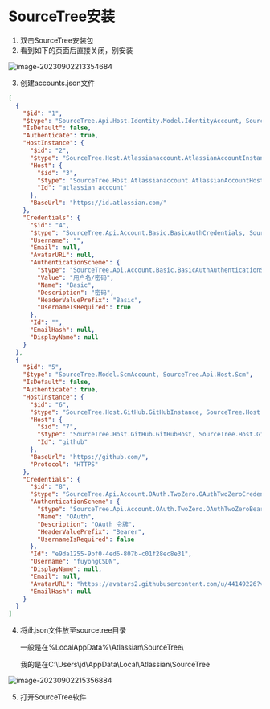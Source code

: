 # SourceTree安装

1. 双击SourceTree安装包
2. 看到如下的页面后直接关闭，别安装

![image-20230902213354684](https://picture-typora-zhangjingqi.oss-cn-beijing.aliyuncs.com/image-20230902213354684.png)

3. 创建accounts.json文件

```json
[
  {
    "$id": "1",
    "$type": "SourceTree.Api.Host.Identity.Model.IdentityAccount, SourceTree.Api.Host.Identity",
    "IsDefault": false,
    "Authenticate": true,
    "HostInstance": {
      "$id": "2",
      "$type": "SourceTree.Host.Atlassianaccount.AtlassianAccountInstance, SourceTree.Host.AtlassianAccount",
      "Host": {
        "$id": "3",
        "$type": "SourceTree.Host.Atlassianaccount.AtlassianAccountHost, SourceTree.Host.AtlassianAccount",
        "Id": "atlassian account"
      },
      "BaseUrl": "https://id.atlassian.com/"
    },
    "Credentials": {
      "$id": "4",
      "$type": "SourceTree.Api.Account.Basic.BasicAuthCredentials, SourceTree.Api.Account.Basic",
      "Username": "",
      "Email": null,
      "AvatarURL": null,
      "AuthenticationScheme": {
        "$type": "SourceTree.Api.Account.Basic.BasicAuthAuthenticationScheme, SourceTree.Api.Account.Basic",
        "Value": "用户名/密码",
        "Name": "Basic",
        "Description": "密码",
        "HeaderValuePrefix": "Basic",
        "UsernameIsRequired": true
      },
      "Id": "",
      "EmailHash": null,
      "DisplayName": null
    }
  },
  {
    "$id": "5",
    "$type": "SourceTree.Model.ScmAccount, SourceTree.Api.Host.Scm",
    "IsDefault": false,
    "Authenticate": true,
    "HostInstance": {
      "$id": "6",
      "$type": "SourceTree.Host.GitHub.GitHubInstance, SourceTree.Host.GitHub",
      "Host": {
        "$id": "7",
        "$type": "SourceTree.Host.GitHub.GitHubHost, SourceTree.Host.GitHub",
        "Id": "github"
      },
      "BaseUrl": "https://github.com/",
      "Protocol": "HTTPS"
    },
    "Credentials": {
      "$id": "8",
      "$type": "SourceTree.Api.Account.OAuth.TwoZero.OAuthTwoZeroCredentials, SourceTree.Api.Account.OAuth.TwoZero",
      "AuthenticationScheme": {
        "$type": "SourceTree.Api.Account.OAuth.TwoZero.OAuthTwoZeroBearerAuthenticationScheme, SourceTree.Api.Account.OAuth.TwoZero",
        "Name": "OAuth",
        "Description": "OAuth 令牌",
        "HeaderValuePrefix": "Bearer",
        "UsernameIsRequired": false
      },
      "Id": "e9da1255-9bf0-4ed6-807b-c01f28ec8e31",
      "Username": "fuyongCSDN",
      "DisplayName": null,
      "Email": null,
      "AvatarURL": "https://avatars2.githubusercontent.com/u/44149226?v=4",
      "EmailHash": null
    }
  }
]
```

4. 将此json文件放至sourcetree目录

   一般是在%LocalAppData%\Atlassian\SourceTree\ 

   我的是在C:\Users\jd\AppData\Local\Atlassian\SourceTree

![image-20230902215356884](https://picture-typora-zhangjingqi.oss-cn-beijing.aliyuncs.com/image-20230902215356884.png)



5. 打开SourceTree软件